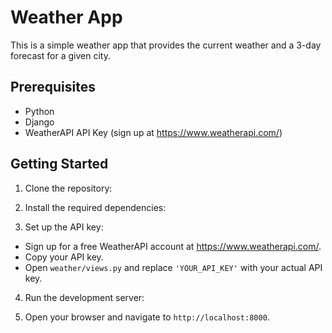 # Weather App

This is a simple weather app that provides the current weather and a 3-day forecast for a given city.

## Prerequisites

- Python
- Django
- WeatherAPI API Key (sign up at https://www.weatherapi.com/)

## Getting Started

1. Clone the repository:

2. Install the required dependencies:

3. Set up the API key:

- Sign up for a free WeatherAPI account at https://www.weatherapi.com/.
- Copy your API key.
- Open `weather/views.py` and replace `'YOUR_API_KEY'` with your actual API key.

4. Run the development server:

5. Open your browser and navigate to `http://localhost:8000`.
